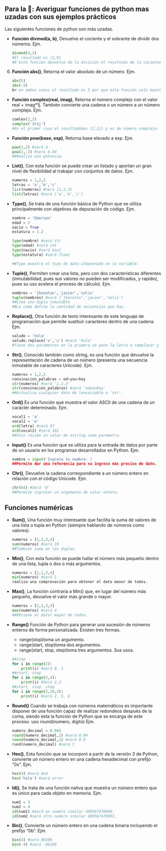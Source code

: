## Para la 🏡: Averiguar funciones de python mas uzadas con sus ejemplos prácticos
Las siguientes funciones de python son más uzadas.
- **Función divmod(a, b)**, Devuelve el cociente y el sobrante de dividir dos números. Ejm.

    ```python
    divmod(4,2)
    #El resultado es (2,0)
    ## Esta función devuelve de la división el resultado de la cociente  y el residuo.
    ```
6. **Función abs()**, Retorna el valor absoluto de un número. Ejm.

    ```python
    abs(5)
    abs(-5)
   b# en ambos casos el resultado es 5 por que esta función solo muestra un valor positivo
    ```
- **Función complex(real, imag)**, Retorna el número complejo con el valor real + imag*1j. También convierte una cadena o un número a un número complejo. Ejm.
    ```python
    comlex(2,2)
    complex('3+1j')
    #En el primer caso el resultadobes (2,2j) y es de número complejo.

- **Función pow(base, exp)**, Retorna base elevado a exp. Ejm.
    ```python
    pow(2,2) #será 4
    pow(2,-2) #será 0.04
    ##Realiza una potencia.
- **List()**, Con esta función se puede crear un listado y aportan un gran nivel de flexibilidad al trabajar con conjuntos de datos. Ejm.
    ```python
    numeros = 1,2,3
    letras = 'a','b','c'
    list(numeros) #sera [1,2,3]
    list(letras) #será ['a','b','c']
    ```
- **Type()**, Se trata de una función básica de Python que se utiliza principalmente con objetivos de depuración de código. Ejm.
    ```python
    nombre = 'Emerson'
    edad = 2
    nacio = True
    estatura = 1.2

    type(nombre) #será str
    type(edad) #será int
    type(nacio) #será bool
    type(estatura) #será float

    ##Type muestra el tipo de dato almacenado en la variable.
    ```
- **Tuple()**, Permiten crear una lista, pero con dos características diferentes (inmutabilidad, pues sus valores no pueden ser modificados, y rapidez, pues su uso acelera el proceso de cálculo). Ejm.
    ```python
    nombres = 'jhonatan','javier','solis'
    tuple(nombres) #será ('jhonatan','javier','solis')
    ##Crea una dupla inmutable
    ##La coma define la cantidad de secuencias que hay.
    ```
- **Replace()**, Otra función de texto interesante de este lenguaje de programación que permite sustituir caracteres dentro de una cadena. Ejm.
    ```python
    saludo = 'hola'
    saludo.replace('o','u') #será 'hula'
   #Tiene dos parametros en la primera se pone la letra a remplazar y en la segunda se pone la letra nueva.
    ```
- **Str()**, Conocido también como string, es una función que devuelve la representación de cadena de un número (presenta una secuencia inmutable de caracteres Unicode). Ejm.
    ```python
    numeros = 1,2,3
    convinacion_palabras = ed+you+key
    str(numeros) #será '1,2,3'
    str(convinacion_palabras) #será 'edyoukey'
    ##Actualiza cualquier dato de lanvariable a 'str'.
    ```
- **Ord()** Es una función que muestra el valor ASCII de una cadena de un carácter determinado. Ejm.
    ```python
    vocal1 = 'a'
    vocal2 = 'e'
    ord(letra) #será 97
    ord(vocal2) #será 101
    ##Solo recibe un valor de estring como parametro.
    ```
- **Input()** Es una función que se utiliza para la entrada de datos por parte de un usuario en los programas desarrollados en Python. Ejm.
    ```python
    nombre = input('Ingresa tu nombre: )
    ##Permite dar una referencia para su ingreso más preciso de dato.
    ```
- **Chr()**, Devuelve la cadena correspondiente a un número entero en relación con el código Unicode. Ejm.
    ```python
    chr(64) #Será '@'
    ##Permite ingresar un argumento de valor entero.
    ```

## Funciones numéricas
- **Sum()**, Una función muy interesante que facilita la suma de valores de una lista o tupla en Python (siempre hablando de números como valores).
    ```python
    numeros = [1,2,3,4]
    sum(numeros) #será 10
    ##También suma en las duplas.
    ```
- **Min()**, Con esta función se puede hallar el número más pequeño dentro de una lista, tupla o dos o más argumentos.
    ```python
    numeros = [2,1,3,4]
    min(numeros) #será 1
    realiza una comprovación para obtener el dato menor de todos.
    ```
- **Max()**, La función contraria a Min() que, en lugar del número más pequeño, devuelve el valor más grande o mayor.
    ```python
    numeros = [2,1,3,4]
    max(numeros) #será 4
    ##Obtiene el dator mayor de todos.
    ```
- **Range()** Función de Python para generar una sucesión de números enteros de forma personalizada. Existen tres formas.
   - range(stop)toma un argumento.
   - range(start, stop)toma dos argumentos.
   - range(start, stop, step)toma tres argumentos.
Sus usos.

    ```python
    ##stop
    for i in range(2):
        print(i) #será 0, 1
    ##start, stop
    for i in range(2,4):
        print(i) #Será 2,3
    ##start, stop, step
    for i in range(2,10,3):
        print(i) #será 2, 5, 8
    ```
- **Round()** Cuando se trabaja con números matemáticos es importante disponer de una función capaz de realizar redondeos después de la coma, siendo esta la función de Python que se encarga de este proceso.
  uso round(numero, digito) Ejm.
    ```python
    numero_decimal = 0.945
    round(numero_decimal,2) #será 0.94
    round(numero_decimal,1) #será 0.9
    rund(numero_decimal) #será 1
    ```
- **Hex()**, Esta función que se incorporó a partir de la versión 3 de Python, convierte un número entero en una cadena hexadecimal con prefijo “0x”. Ejm.
  
    ```python
    hex(4) #será 0x4
    hex('hola') #será error
    ```
- **Id()**, Se trata de una función nativa que muestra un número entero que es único para cada objeto en memoria. Ejm.
  
    ```python
    num1 = 3
    num2 = 4
    id(num1) #será un numero similar 499567470960.
    id(num2 #será otro numero similar 499567470992.
    ```
- **Bin()**, Convierte un número entero en una cadena binaria incluyendo el prefijo “0b”. Ejm.
    ```python
    bin(4) #sera 0b100
    bin(-4) #será -0b100
```
